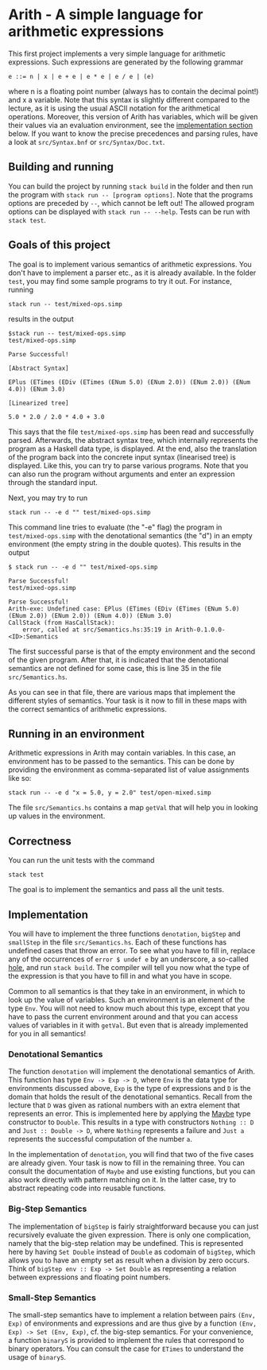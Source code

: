 # Arith - A simple language for arithmetic expressions

This first project implements a very simple language for arithmetic expressions.
Such expressions are generated by the following grammar

    e ::= n | x | e + e | e * e | e / e | (e)

where n is a floating point number (always has to contain the decimal point!) and x a variable.
Note that this syntax is slightly different compared to the lecture, as it is using the usual
ASCII notation for the arithmetical operations.
Moreover, this version of Arith has variables, which will be given their values via an evaluation
environment, see the [implementation section](#implementation) below.
If you want to know the precise precedences and parsing rules, have a look at
`src/Syntax.bnf` or `src/Syntax/Doc.txt`.

## Building and running

You can build the project by running `stack build` in the folder and then run the program
with `stack run -- [program options]`.
Note that the programs options are preceded by `--`, which cannot be left out!
The allowed program options can be displayed with `stack run -- --help`.
Tests can be run with `stack test`.

## Goals of this project

The goal is to implement various semantics of arithmetic expressions.
You don't have to implement a parser etc., as it is already available.
In the folder `test`, you may find some sample programs to try it out.
For instance, running

    stack run -- test/mixed-ops.simp

results in the output

    $stack run -- test/mixed-ops.simp
    test/mixed-ops.simp

    Parse Successful!

    [Abstract Syntax]

    EPlus (ETimes (EDiv (ETimes (ENum 5.0) (ENum 2.0)) (ENum 2.0)) (ENum 4.0)) (ENum 3.0)

    [Linearized tree]

    5.0 * 2.0 / 2.0 * 4.0 + 3.0

This says that the file `test/mixed-ops.simp` has been read and successfully parsed.
Afterwards, the abstract syntax tree, which internally represents the program as a Haskell data
type, is displayed.
At the end, also the translation of the program back into the concrete input syntax
(linearised tree) is displayed.
Like this, you can try to parse various programs.
Note that you can also run the program without arguments and enter an expression through the
standard input.

Next, you may try to run

    stack run -- -e d "" test/mixed-ops.simp

This command line tries to evaluate (the "-e" flag) the program in `test/mixed-ops.simp` with the
denotational semantics (the "d") in an empty environment (the empty string in the double quotes).
This results in the output

    $ stack run -- -e d "" test/mixed-ops.simp

    Parse Successful!
    test/mixed-ops.simp

    Parse Successful!
    Arith-exe: Undefined case: EPlus (ETimes (EDiv (ETimes (ENum 5.0) (ENum 2.0)) (ENum 2.0)) (ENum 4.0)) (ENum 3.0)
    CallStack (from HasCallStack):
        error, called at src/Semantics.hs:35:19 in Arith-0.1.0.0-<ID>:Semantics

The first successful parse is that of the empty environment and the second of the given program.
After that, it is indicated that the denotational semantics are not defined for some case, this is
line 35 in the file `src/Semantics.hs`.

As you can see in that file, there are various maps that implement the different styles of
semantics.
Your task is it now to fill in these maps with the correct semantics of arithmetic expressions.

## Running in an environment

Arithmetic expressions in Arith may contain variables.
In this case, an environment has to be passed to the semantics.
This can be done by providing the environment as comma-separated list of value assignments like so:

    stack run -- -e d "x = 5.0, y = 2.0" test/open-mixed.simp

The file `src/Semantics.hs` contains a map `getVal` that will help you in looking up values in the
environment.

## Correctness

You can run the unit tests with the command

    stack test

The goal is to implement the semantics and pass all the unit tests.

## Implementation

You will have to implement the three functions `denotation`, `bigStep` and `smallStep` in the
file `src/Semantics.hs`.
Each of these functions has undefined cases that throw an error.
To see what you have to fill in, replace any of the occurrences of `error $ undef e` by an
underscore, a so-called [hole](https://downloads.haskell.org/ghc/latest/docs/users_guide/exts/typed_holes.html),
and run `stack build`.
The compiler will tell you now what the type of the expression is that you have to fill in and what
you have in scope.

Common to all semantics is that they take in an environment, in which to look up the value of
variables.
Such an environment is an element of the type `Env`.
You will not need to know much about this type, except that you have to pass the current environment
around and that you can access values of variables in it with `getVal`.
But even that is already implemented for you in all semantics!

### Denotational Semantics

The function `denotation` will implement the denotational semantics of Arith.
This function has type `Env -> Exp -> D`, where `Env` is the data type for environments discussed
above, `Exp` is the type of expressions and `D` is the domain that holds the result of the
denotational semantics.
Recall from the lecture that `D` was given as rational numbers with an extra element that represents
an error.
This is implemented here by applying the
[Maybe](https://hackage.haskell.org/package/base/docs/Prelude.html#t:Maybe)
type constructor to `Double`.
This results in a type with constructors `Nothing :: D` and `Just :: Double -> D`, where `Nothing`
represents a failure and `Just a` represents the successful computation of the number `a`.

In the implementation of `denotation`, you will find that two of the five cases are already given.
Your task is now to fill in the remaining three.
You can consult the documentation of `Maybe` and use existing functions, but you can also work
directly with pattern matching on it.
In the latter case, try to abstract repeating code into reusable functions.

### Big-Step Semantics

The implementation of `bigStep` is fairly straightforward because you can just recursively evaluate
the given expression.
There is only one complication, namely that the big-step relation may be undefined.
This is represented here by having `Set Double` instead of `Double` as codomain of `bigStep`, which
allows you to have an empty set as result when a division by zero occurs.
Think of `bigStep env :: Exp -> Set Double` as representing a relation between expressions and
floating point numbers.

### Small-Step Semantics

The small-step semantics have to implement a relation between pairs `(Env, Exp)` of environments and
expressions and are thus give by a function `(Env, Exp) -> Set (Env, Exp)`, cf. the big-step
semantics.
For your convenience, a function `binaryS` is provided to implement the rules that correspond
to binary operators.
You can consult the case for `ETimes` to understand the usage of `binaryS`.
